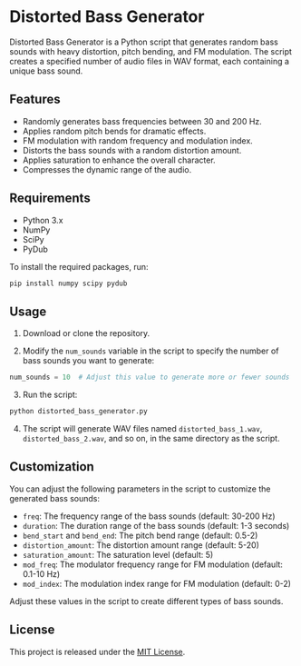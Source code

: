 # Distorted Bass Generator

Distorted Bass Generator is a Python script that generates random bass sounds with heavy distortion, pitch bending, and FM modulation. The script creates a specified number of audio files in WAV format, each containing a unique bass sound.

## Features

- Randomly generates bass frequencies between 30 and 200 Hz.
- Applies random pitch bends for dramatic effects.
- FM modulation with random frequency and modulation index.
- Distorts the bass sounds with a random distortion amount.
- Applies saturation to enhance the overall character.
- Compresses the dynamic range of the audio.

## Requirements

- Python 3.x
- NumPy
- SciPy
- PyDub

To install the required packages, run:

```bash
pip install numpy scipy pydub
```

## Usage

1. Download or clone the repository.

2. Modify the `num_sounds` variable in the script to specify the number of bass sounds you want to generate:

```python
num_sounds = 10  # Adjust this value to generate more or fewer sounds
```

3. Run the script:

```bash
python distorted_bass_generator.py
```

4. The script will generate WAV files named `distorted_bass_1.wav`, `distorted_bass_2.wav`, and so on, in the same directory as the script.

## Customization

You can adjust the following parameters in the script to customize the generated bass sounds:

- `freq`: The frequency range of the bass sounds (default: 30-200 Hz)
- `duration`: The duration range of the bass sounds (default: 1-3 seconds)
- `bend_start` and `bend_end`: The pitch bend range (default: 0.5-2)
- `distortion_amount`: The distortion amount range (default: 5-20)
- `saturation_amount`: The saturation level (default: 5)
- `mod_freq`: The modulator frequency range for FM modulation (default: 0.1-10 Hz)
- `mod_index`: The modulation index range for FM modulation (default: 0-2)

Adjust these values in the script to create different types of bass sounds.

## License

This project is released under the [MIT License](https://opensource.org/licenses/MIT).

